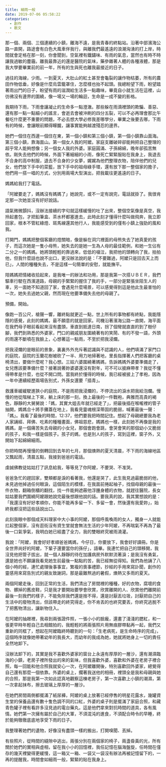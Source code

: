 ```yaml
---
title: 細雨一般
date: 2019-07-06 05:58:22
categories:
  - 創作
  - 散文
---
```

那一個、兩個、三個連續的小鎮，離海不遠，是我青春的終點站。沿著中部濱海公路一直開，路途會有白色大風車伴我行，與離我們最遙遠的浪潮洶湧的打上岸，時間就會定格在那一刻，你會聞到，空氣裡有鐵鏽味、有雨的氣息，當然也有時不時讓我過敏的塵霾。離我最靠近的還是醫院的氣味，藥參雜著人體的各種液體，那是我大學要畢業前的前一年，所有的生與死也離我最接近的日子。
<!--more-->
過往的海線，少雨。一到夏天，大肚山的紅土甚至會龜裂的讓作物枯萎，所有的農田作物低垂，好像是什麼烏雲籠罩住，怎麼樣也抬不起頭。我總盼望下雨，盼望踏著雨出門的日子，盼望有雨的滋潤給生活多一點趣味，畢竟自小就生活在這裡，山彷彿沒有邊界的圍繞，像一場又一場的輪迴，生命是一成不變的影格。

我期待下雨，下雨會讓凝止的生命多一點澄澈。那些躲在雨滴裡頭的欺騙、善惡、還有那一點一點細小的謠言，會逝去會被沖刷的四分五裂，可以不必再理會那比午餐吃什麼更不重要的問題，不必去想大學必修我差哪學分，畢業之後要去哪，下雨有的時候，會讓眼前顯得矇朧，讓事實能夠越渡殘忍的邊界。

她們一個住在西邊一個住在東，第一個小鎮和第三個小鎮，第一個小鎮靠山面海。第三個小鎮，靠海面山。第一個女人我的阿嬤。家庭支離破碎卻能夠把自己整理的超乎常人能夠想像；另一個女人我的外婆。家庭圓滿、子孫綿綿，晚年卻孤苦無依。剛失去他們的時候，外面下著細細的小雨，像死亡緊緊服貼在我身上，我退去不合身的高中制服，退去不合身的少女夢，娓娓為他們整理衣物，陪伴他們的兒女，他們放下手中的菜籃，放下手中的祖母綠手環，還有放下那一整個家的擔子，他們用一搭一唱的方式，分別用兩場大型演出，把我載往更遙遠的日子。

媽媽給我打了電話。

「阿嬤要走了，媽媽沒有媽媽了」她說完，或不一定有說完，電話就掛了。我很肯定那一次她並沒有好好說話。

語氣微微顫抖，沒辦法接續的字句就這樣緩慢的吐了出來，整個空氣像是真空，我拎起書包，才把鉛筆盒、茶水杯都塞進去，此時此刻才懂得什麼叫做飛奔，我立即回家，根本不管紅綠燈、斑馬線還其他行人，我能感受到的僅有小鎮上強勁的風和我。

打開門，媽媽把整個客廳的燈關暗，像是躲在洞穴裡面的母熊失去了她真愛的孩子，而這次她是一隻小母熊，她失去的是她一生為人母的最佳範例，和她一生佔有二分之一的媽媽。她將頭輕輕的靠過來，低低的啜泣，我把他的頭轉向了我，拍拍他，但我什麼話也說不出口，更沒辦法說的是：「不要難過，阿嬤只是回去天上而已」，人間的種種失去，不是這樣一句簡單的安慰，就能撫平。

陪媽媽把情緒收拾起來，是我唯一的辦法和功用，那是我第一次搭ＵＢＥＲ，我們驅車行駛在西濱道路，母親的手緊緊的握住了我的手，一部分是緊張坐陌生人的車，另一面她不知道回了家，會遇見什麼場景，可以感覺得到這是他此生最害怕的一次，她失去過她父親，然而現在他要準備失去他的母親了。

預備，開始。

像跑一百公尺，槍聲一響，離終點就更近一點，世上所有的事物都有終點，我能隱隱的感覺，此刻的媽媽，最不願意的就是回家。司機沿著濱海公路一直開，海平面在我們母子眼前看起來沒有盡頭，車直到抵達日南，拐了個彎就直直的到了樹仔腳，我們到熟悉的外婆家，門口的親戚朋友圍繞著有的笑鬧、有的不發一語，外頭的雨還不斷噴在我臉上，心想著這一點雨，不至於把我浸爛。

把我浸爛的是眼前的景象，裏裏外外充斥著認識與不認識的人，他們填滿了家門口的庭院，庭院的玉蘭花樹被砍了一半、用力地掃著地，里長指揮著人們把客廳的桌椅清出，要做什麼呢？我心想。三姑六婆圍繞著媽媽，告訴媽媽外婆要準備走了，女兒應該要準備什麼？接著說著妳婆婆還沒有對年，可不可以披麻帶孝？我從不懂得帶孝是什麼，也從不開口問。當我終於懂得的時候，我已經被披上了孝袍，因為一年中連續經歷兩場告別式，外孫女還要「插青」。

救護車緩緩駛進狹小的庭院，不是雨把我浸爛的，不停流出的淚水把我給泡爛。慢慢的他從階梯上下來，躺上床的那一刻，換上最後的一件戰袍，典雅而高貴的褐色，靜靜的大舅舅說：「媽，其實大姐去年就已經走了」，把最後插在喉嚨裡的管子抽開，媽媽合十將手攤蓋在地上，我看見靈魂根深蒂固的脆弱，喊著最後一聲：「媽」。我看了最後的時間，12:37，他們要我把時間記住。想起了母親總要我為老人家誦經、拜佛、吃素的種種畫面，佛祖慈悲，媽媽也一樣，此刻她不再像是我的媽媽，是一個痛苦失去母親的小女兒，那個會跑會跳，會哭會笑的那個幼小又脆弱的孩子，和我一樣是個孩子。孩子的媽，也是別人的孩子，寫到這裡，窗子外，又開始下起綿綿細雨。

你把時間再慢慢的倒轉回到去年的七月，那個燠熱的夏天清晨，不下雨的海線地區又飄起雨，清晨五點，我接到爸爸的電話。

 虔誠佛教徒姑姑打了訊息給我，等等見了你阿嬤，不要哭、不准哭。

爸爸急忙的趕回家，雙頰都是淚的看著我，他還是哭了，此生我見過最脆弱的他，未見過他掉過任何眼淚，這個陌生的模樣，在我面前捲起袖子，找個母親的最後一件衣物，翻箱倒櫃的翻找，找一件能夠遮蔽他浮腫身體的衣物，就趕往醫院，長女姑姑要我們圍繞阿嬤跟她說完最後想跟他說的話。要我真的說，我其實想說的是：「我還沒有好好孝順你，你能不能再多留一下、多留一會，然後還有我愛妳」，始終我都沒把這些話說出口。

此刻我眼中那個成天料理家中大小事的阿嬤，那個呼風喚雨的女人，獨身一人就能扛起整個家，沒有逛街沒有資生堂就會無法生活的少年阿嬤，不再喘氣不再為了最後一口氣爭氣，我明白她已經盡了全力，我的雙眼終究被雨澆灌。

我說：「阿嬤，我會好好孝順爸爸媽媽，今仔日，你要放下，我會好好讀冊。你是全世界尚好的阿嬤，下輩子還要當你的孫仔」，語畢。我連忙把自己的頭移開，我沒見他把管子拔出，就一個人靜靜的待在加護病房外默默流著淚；是我沒有勇氣，還是她也不願讓我看見她生前最後一點點的苦，我已經無從得知。我們為他誦了八個小時的經，連忙處理後事事宜，繁複的喪事禮節，抄經的手用來寫訃聞，創作的靈感用來寫告別式的親友致謝詞，那是最難熬過的暑假，燠熱又多雨的夏天。

兩個阿嬤走後，回到正常的生活，我們清出了房間裡的種種，好的衣物，腐壞的食物、髒掉的舊皮鞋，只是我才要開始要學會欣賞，欣賞離開的人、欣賞他們離開前最後一刻我們的樣子，不能免除我們還是捨不得，還是討厭丟垃圾，討厭把自己的生活中的廢物清出，但該帶走的終究得走，你不肯丟的也終究要丟，你終究逃脫不了把舊物清出，讓新物住入。

在阿嬤的抽屜裡，我尋到兩張證件照，一張小小的臉龐，還畫了淺淺的腮紅，和一張更早時年輕自己去相館拍的，我輕輕的將兩張照片用無痕膠帶黏再一起，我們又重新的同框了，想起在阿嬤臨終時聽到的一句：「生老病死，是生命時序的完成」，這個時序就像她帶著幼年的我長大，而幼年的我成為她，她就將她身上一切的責任全然地卸下。

沒辦法卸下的，其實是我不喜歡外婆家的窗台上永遠有厚厚的一層沙，還有潮濕臨海的小鎮，老房子裡所發出的來的氣味，但我喜歡外婆，喜歡和外婆在老房子裡合照，每一回能和他合照我就安心一次，在阿嬤離開後，特別喜歡回外婆家，總覺得自己還有那麼一個依靠。外婆的桌上，擱著我送他的相冊，裡頭全是我和母親與她的合照，那是我第一次如此認真地觀察這棟老房子，第一次喜歡上小鎮的潮濕，第一次拿起抹布，擦去玻璃上厚厚的一層沙。

在她們房間兩側都擺滿了紙尿褲，阿嬤的桌上放著已經停售的明星花露水，幾罐資生堂的保養品還有數十隻色調不同的口紅，外婆的桌子則是擺滿了家庭合照，和藏青色罐子裡有看許多沒見過的電台藥丸，這是他們拿來對抗時間的道具，各有風情。她們第一次擁有屬於自己的大軍，不須混沌的進食，不須配合時令的早睡，終於能夠徹徹底底地享受下雨的日子。

我整理著她們的遺物，好像沒有盡頭一樣的搬出，打開嗅聞、丟掉。

有些照片，從時間的縫隙中逃出，兩張分別在兩個家的椅子，兩盞昏黃的光，所有關於她們的實相與虛相，留在我小小的回憶裡，我任記憶在腦海盤旋，任時間在僅存的幾天裡變得更緩慢，這一箱又一箱、一袋又一袋沒有辦法再被記憶留下的，一再的提醒我，時間會如細雨一般，緊緊的貼在我身上。